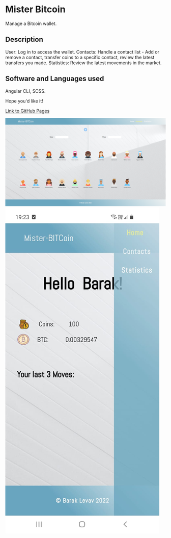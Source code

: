 # Mister Bitcoin

Manage a Bitcoin wallet.

## Description

User: Log in to access the wallet.
Contacts: Handle a contact list - Add or remove a contact, transfer coins to a specific contact, review the latest transfers you made.
Statistics: Review the latest movements in the market.

## Software and Languages used

Angular CLI, SCSS.

Hope you'd like it!

<a href="https://barakz13.github.io/mister-bitcoin/" target="blank">Link to GitHub Pages</a>

![My Image](mbfull.png)
![My Image](mbmobile.jpeg)
